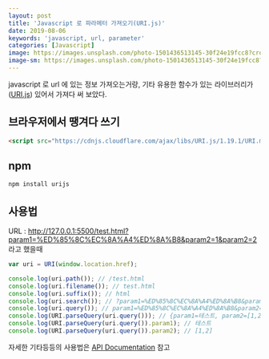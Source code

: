 ```yaml
---
layout: post
title: 'Javascript 로 파라메터 가져오기(URI.js)'
date: 2019-08-06
keywords: 'javascript, url, parameter'
categories: [Javascript]
image: https://images.unsplash.com/photo-1501436513145-30f24e19fcc8?crop=entropy&cs=tinysrgb&fit=crop&fm=jpg&h=1200&ixid=eyJhcHBfaWQiOjF9&ixlib=rb-1.2.1&q=80&w=2000
image-sm: https://images.unsplash.com/photo-1501436513145-30f24e19fcc8?crop=entropy&cs=tinysrgb&fit=crop&fm=jpg&h=1200&ixid=eyJhcHBfaWQiOjF9&ixlib=rb-1.2.1&q=80&w=2000
---
```


javascript 로 url 에 있는 정보 가져오는거랑, 기타 유용한 함수가 있는 라이브러리가([URI.js](http://medialize.github.io/URI.js/)) 있어서 가져다 써 보았다.

## 브라우저에서 땡겨다 쓰기

```html
<script src="https://cdnjs.cloudflare.com/ajax/libs/URI.js/1.19.1/URI.min.js"></script>
```

## npm

```bash
npm install urijs
```

<ins class="adsbygoogle"
     style="display:block; text-align:center;"
     data-ad-layout="in-article"
     data-ad-format="fluid"
     data-ad-client="ca-pub-7073298118440059"
     data-ad-slot="8400970402"></ins>

<script>
     (adsbygoogle = window.adsbygoogle || []).push({});
</script>

## 사용법

URL : http://127.0.0.1:5500/test.html?param1=%ED%85%8C%EC%8A%A4%ED%8A%B8&param2=1&param2=2 라고 했을때

```javascript
var uri = URI(window.location.href);

console.log(uri.path()); // /test.html
console.log(uri.filename()); // test.html
console.log(uri.suffix()); // html
console.log(uri.search()); // ?param1=%ED%85%8C%EC%8A%A4%ED%8A%B8&param2=1&param2=2
console.log(uri.query()); // param1=%ED%85%8C%EC%8A%A4%ED%8A%B8&param2=1&param2=2
console.log(URI.parseQuery(uri.query())); // {param1=테스트, param2=[1,2]}
console.log(URI.parseQuery(uri.query()).param1); // 테스트
console.log(URI.parseQuery(uri.query()).param2); // [1,2]
```

자세한 기타등등의 사용법은 [API Documentation](http://medialize.github.io/URI.js/docs.html) 참고
